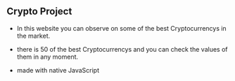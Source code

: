 ## Crypto Project

- In this website you can observe on some of the best Cryptocurrencys in the market.

- there is 50 of the best Cryptocurrencys and you can check the values of them in any moment.

- made with native JavaScript 
